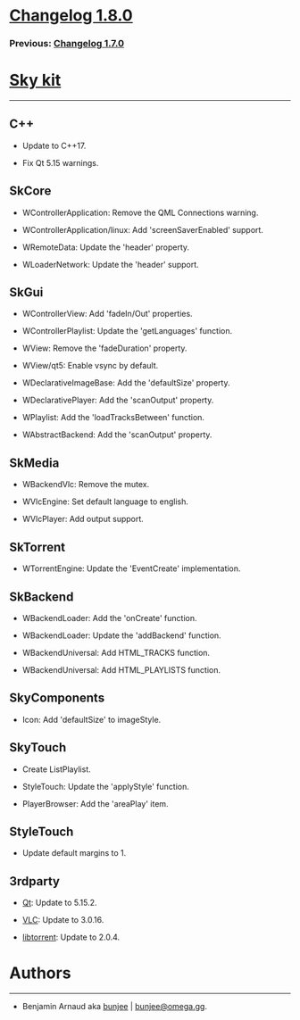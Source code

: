 # [Changelog 1.8.0](http://omega.gg/Sky/changes/1.8.0.html)

### Previous: [Changelog 1.7.0](1.7.0.html)

# [Sky kit](http://omega.gg/Sky)
---

## C++

- Update to C++17.

- Fix Qt 5.15 warnings.


## SkCore

- WControllerApplication: Remove the QML Connections warning.

- WControllerApplication/linux: Add 'screenSaverEnabled' support.

- WRemoteData: Update the 'header' property.

- WLoaderNetwork: Update the 'header' support.


## SkGui

- WControllerView: Add 'fadeIn/Out' properties.

- WControllerPlaylist: Update the 'getLanguages' function.

- WView: Remove the 'fadeDuration' property.

- WView/qt5: Enable vsync by default.

- WDeclarativeImageBase: Add the 'defaultSize' property.

- WDeclarativePlayer: Add the 'scanOutput' property.

- WPlaylist: Add the 'loadTracksBetween' function.

- WAbstractBackend: Add the 'scanOutput' property.


## SkMedia

- WBackendVlc: Remove the mutex.

- WVlcEngine: Set default language to english.

- WVlcPlayer: Add output support.


## SkTorrent

- WTorrentEngine: Update the 'EventCreate' implementation.


## SkBackend

- WBackendLoader: Add the 'onCreate' function.

- WBackendLoader: Update the 'addBackend' function.

- WBackendUniversal: Add HTML_TRACKS function.

- WBackendUniversal: Add HTML_PLAYLISTS function.


## SkyComponents

- Icon: Add 'defaultSize' to imageStyle.


## SkyTouch

- Create ListPlaylist.

- StyleTouch: Update the 'applyStyle' function.

- PlayerBrowser: Add the 'areaPlay' item.


## StyleTouch

- Update default margins to 1.


## 3rdparty

- [Qt](http://download.qt.io/official_releases/qt): Update to 5.15.2.

- [VLC](http://github.com/videolan/vlc): Update to 3.0.16.

- [libtorrent](http://github.com/arvidn/libtorrent): Update to 2.0.4.


# Authors
---

- Benjamin Arnaud aka [bunjee](http://bunjee.me) | <bunjee@omega.gg>.
